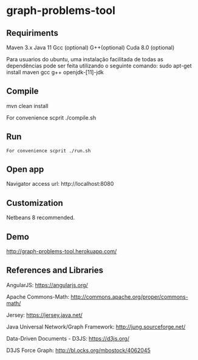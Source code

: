 # graph-problems-tool

## Requiriments
   Maven 3.x
   Java 11
   Gcc (optional)
   G++(optional)
   Cuda 8.0 (optional)

   Para usuarios do ubuntu, uma instalação facilitada de todas as dependências pode ser feita utilizando o seguinte comando: sudo apt-get install maven gcc g++ openjdk-[11]-jdk


## Compile 
   mvn clean install
   
   For convenience scprit ./compile.sh

## Run
    For convenience scprit ./run.sh

## Open app
   Navigator access url: http://localhost:8080

## Customization
   Netbeans 8 recommended.

## Demo
   http://graph-problems-tool.herokuapp.com/

## References and Libraries

AngularJS: https://angularjs.org/

Apache Commons-Math: http://commons.apache.org/proper/commons-math/

Jersey: https://jersey.java.net/

Java Universal Network/Graph Framework: http://jung.sourceforge.net/

Data-Driven Documents - D3JS: https://d3js.org/

D3JS Force Graph: http://bl.ocks.org/mbostock/4062045
